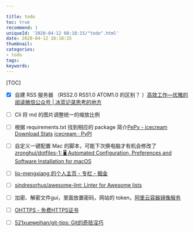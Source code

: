 ```yaml
---

title: todo
toc: true
recommend: 1
uniqueId: '2020-04-12 08:18:15/"todo".html'
date: 2020-04-12 16:18:15
thumbnail:
categories:
- todo
tags:
keywords:
---
```


[TOC]

<!--more-->

- [x] 自建 RSS 服务器 （RSS2.0 RSS1.0 ATOM1.0 的区别？ ）[高效工作—优雅的阅读微信公众号 | 冰蓝记录思考的地方](http://lanbing510.info/2017/12/14/Wechat-RSS-Huginn.html)
- [ ] Cli 将 md 的图片调整统一的缩放比例
- [ ] 根据 requirements.txt 找到相应的 package 简介[PePy - icecream Download Stats](https://pepy.tech/project/icecream)
  [icecream · PyPI](https://pypi.org/project/icecream/)
- [ ] 自定义一键配置 Mac 的脚本，可能下次换电脑才有机会修改了 [zronghui/dotfiles-1: 🖥️ Automated Configuration, Preferences and Software Installation for macOS](https://github.com/zronghui/dotfiles-1)
- [ ] [lio-mengxiang 的个人主页 - 专栏 - 掘金](https://juejin.im/user/5a17ea7f51882575d42f1211/posts)
- [ ] [sindresorhus/awesome-lint: Linter for Awesome lists](https://github.com/sindresorhus/awesome-lint)
- [ ] 加密、解密文件gui，里面放置密码，网站的 token，[阿里云容器镜像服务](https://cr.console.aliyun.com/undefined/instances/mirrors?accounttraceid=df8df73447e24aa69696513c30ab5a05bjkk)
- [ ] [OHTTPS - 免费HTTPS证书](https://ohttps.com/?hao.su)
- [ ] [521xueweihan/git-tips: Git的奇技淫巧](https://github.com/521xueweihan/git-tips)

